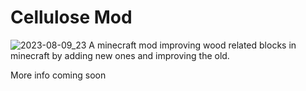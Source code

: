# Cellulose Mod
![2023-08-09_23](https://github.com/Qzimyion/cellulose-1.20.1/assets/67695171/575fd329-1c42-4996-a52b-9d180adf8601)
A minecraft mod improving wood related blocks in minecraft by adding new ones and improving the old.

More info coming soon
